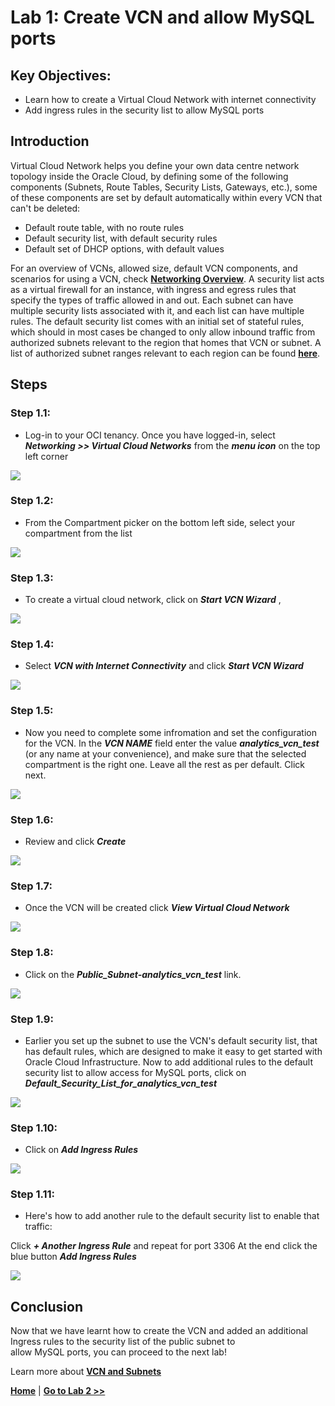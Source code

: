 # Lab 1: Create VCN and allow MySQL ports

## Key Objectives:

- Learn how to create a Virtual Cloud Network with internet connectivity 
- Add ingress rules in the security list to allow MySQL ports

## Introduction

Virtual Cloud Network helps you define your own data centre network topology inside the Oracle Cloud, by defining some of the following components (Subnets, Route Tables, Security Lists, Gateways, etc.), some of these components are set by default automatically within every VCN that can't be deleted:
 - Default route table, with no route rules
 - Default security list, with default security rules
 - Default set of DHCP options, with default values
  
For an overview of VCNs, allowed size, default VCN components, and scenarios for using a VCN, check **[Networking Overview](https://docs.oracle.com/en-us/iaas/Content/Network/Concepts/overview.htm#network_landing)**.
A security list acts as a virtual firewall for an instance, with ingress and egress rules that specify the types of traffic allowed in and out. Each subnet can have multiple security lists associated with it, and each list can have multiple rules. 
The default security list comes with an initial set of stateful rules, which should in most cases be changed to only allow inbound traffic from authorized subnets relevant to the region that homes that VCN or subnet. A list of authorized subnet ranges relevant to each region can be found **[here](https://docs.cloud.oracle.com/iaas/tools/public_ip_ranges.json)**.

## Steps

### **Step 1.1:**
 - Log-in to your OCI tenancy. Once you have logged-in, select _**Networking >> Virtual Cloud Networks**_ from the _**menu icon**_ on the top left corner

![](./images/HW1_vcn.png)

### **Step 1.2:**
- From the Compartment picker on the bottom left side, select your compartment from the list

![](./images/HW1b_vcn.png)

### **Step 1.3:** 
- To create a virtual cloud network, click on _**Start VCN Wizard**_ , 
  
![](./images/HW2_vcn.png)

### **Step 1.4:** 
- Select _**VCN with Internet Connectivity**_ and click _**Start VCN Wizard**_

![](./images/HW3_vcn.png)

### **Step 1.5:**
- Now you need to complete some infromation and set the configuration for the VCN. In the _**VCN NAME**_ field enter the value _**analytics_vcn_test**_ (or any name at your convenience), and make sure that the selected compartment is the right one. Leave all the rest as per default. Click next.

![](./images/HW4_vcn.png)

### **Step 1.6:** 
- Review and click _**Create**_

![](./images/HW5_vcn.png)

### **Step 1.7:** 
- Once the VCN will be created click _**View Virtual Cloud Network**_

![](./images/HW6_vcn.png)

### **Step 1.8:** 
- Click on the _**Public_Subnet-analytics_vcn_test**_ link. 

![](./images/HW7_vcn.png)

### **Step 1.9:** 
- Earlier you set up the subnet to use the VCN's default security list, that has default rules, which are designed to make it easy to get started with Oracle Cloud Infrastructure. Now to add additional rules to the default security list to allow access for MySQL ports, click on _**Default_Security_List_for_analytics_vcn_test**_

![](./images/HW8_vcn.png)

### **Step 1.10:** 
- Click on _**Add Ingress Rules**_

![](./images/HW9_vcn.png)

### **Step 1.11:**
- Here's how to add another rule to the default security list to enable that traffic:

Click _**+ Another Ingress Rule**_ and repeat for port 3306
At the end click the blue button _**Add Ingress Rules**_

![](./images/HW10_vcn.png)


## Conclusion

Now that we have learnt how to create the VCN and added an additional Ingress rules to the security list of the public subnet to  allow MySQL ports, you can proceed to the next lab! 

Learn more about **[VCN and Subnets](https://docs.oracle.com/en-us/iaas/Content/Network/Tasks/managingVCNs_topic-Overview_of_VCNs_and_Subnets.htm)**

**[Home](Readme.md)** | **[Go to Lab 2 >>](Lab2.md)**